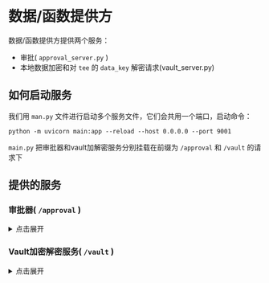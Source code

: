 # 数据/函数提供方

数据/函数提供方提供两个服务：

- 审批( `approval_server.py` )
- 本地数据加密和对 `tee` 的 `data_key` 解密请求(vault_server.py)

## 如何启动服务

我们用 `man.py` 文件进行启动多个服务文件，它们会共用一个端口，启动命令：

``````
python -m uvicorn main:app --reload --host 0.0.0.0 --port 9001
``````

`main.py` 把审批器和vault加解密服务分别挂载在前缀为 `/approval` 和 `/vault` 的请求下

## 提供的服务

### 审批器( `/approval` )

<details>
<summary>点击展开</summary>

#### 接收协调器(coordinator)发来的审批请求

**功能**：此请求是协调器内部自动对审批器发送的请求，不需要人为请求。

将审批信息和提交时间存入本地数据库中

```
curl -X POST http://127.0.0.1:9001/approval/approval \
 -H "Content-Type: application/json" \
 -d "{
 	 \"client_id\": \"client_001\", 
 	 \"content\": \"申请访问内部系统\",
 	 \"base_apiurl\": \"http://127.0.0.1:5000/\"
 	 }"
```

#### 数据库查看请求

**功能**：前端向审批器发送数据库查看请求，查看已审批/待审批的审批信息，方便前端展示。

`pending` : 待审批	`approved` : 已审批

```
# 待审批
curl -X GET "http://127.0.0.1:9001/approval/get_approvals?type=pending"
# 已审批
curl -X GET "http://127.0.0.1:9001/approval/get_approvals?type=approved"
```

#### 接受前端审批请求

**功能**：前端人工进行审批后，将审批结果传给审批服务器，审批服务器本地保存审批结果信息后会主动传回协调器，再由协调器统计所有审批服务器的审批结果，并将整个任务的审批结果发送给客户端

```
curl -X POST "http://127.0.0.1:9001/approval/submit_decision" \
  -H "Content-Type: application/json" \
  -d "{
        \"client_id\": \"client_001\",
        \"result\": \"yes\"
      }"
```

</details>

### Vault加密解密服务( `/vault` )

<details>
<summary>点击展开</summary>

#### `Luks` 加密文件

**功能** ：前端发送加密文件请求，将相应路径的文件进行本地 `Luks` 加密，并返回 `zip` 包。

由于目前是处于模拟阶段所以发送的是文件，但其实文件就在服务器本地并不需要传输，给路径即可

```
curl -X POST http://127.0.0.1:9001/vault/encrypt_file \
  -F "file=@approval_data.zip" \
  -F "sym_key_name=my-sym-key1" \
  --output digital_envelope.zip
```

#### 解密 `data key` 

**功能** ：发起方审批完成并通过后，给 `tee` 发送计算请求， `tee` 会去指定位置拿取数据/函数密文数据，之后向数据/函数提供方发送 `data key` 解密请求，解密完成后发送明文密钥给 `tee` ，再由 `tee` 进行本地解密

```
curl -X POST http://127.0.0.1:9001/vault/decrypt_key \
  -F "encrypted_key=@digital_envelope/encrypted_key.txt" \
  -F "key_name=my-sym-key1" \
  -F "client_id=client_001" \
  --output plaintext_key.txt
```

</details>
